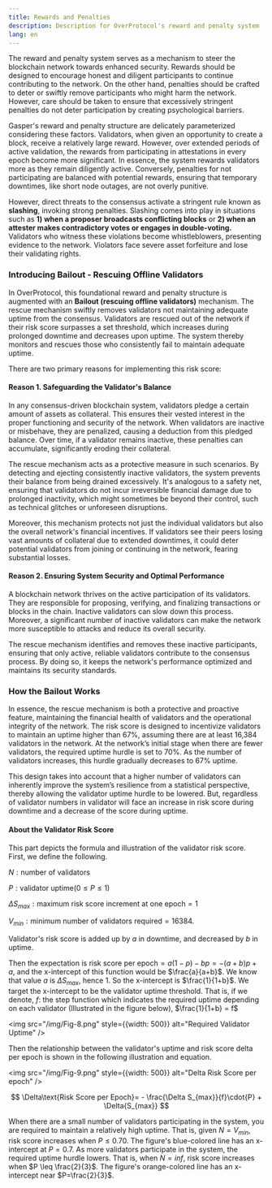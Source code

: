 ```yaml
---
title: Rewards and Penalties
description: Description for OverProtocol's reward and penalty system
lang: en
---
```


The reward and penalty system serves as a mechanism to steer the blockchain network towards enhanced security. Rewards should be designed to encourage honest and diligent participants to continue contributing to the network. On the other hand, penalties should be crafted to deter or swiftly remove participants who might harm the network. However, care should be taken to ensure that excessively stringent penalties do not deter participation by creating psychological barriers.

Gasper's reward and penalty structure are delicately parameterized considering these factors. Validators, when given an opportunity to create a block, receive a relatively large reward. However, over extended periods of active validation, the rewards from participating in attestations in every epoch become more significant. In essence, the system rewards validators more as they remain diligently active. Conversely, penalties for not participating are balanced with potential rewards, ensuring that temporary downtimes, like short node outages, are not overly punitive.

However, direct threats to the consensus activate a stringent rule known as **slashing**, invoking strong penalties. Slashing comes into play in situations such as **1) when a proposer broadcasts conflicting blocks** or **2) when an attester makes contradictory votes or engages in double-voting.** Validators who witness these violations become whistleblowers, presenting evidence to the network. Violators face severe asset forfeiture and lose their validating rights.

### Introducing Bailout - Rescuing Offline Validators

In OverProtocol, this foundational reward and penalty structure is augmented with an **Bailout (rescuing offline validators)** mechanism. The rescue mechanism swiftly removes validators not maintaining adequate uptime from the consensus. Validators are rescued out of the network if their risk score surpasses a set threshold, which increases during prolonged downtime and decreases upon uptime. The system thereby monitors and rescues those who consistently fail to maintain adequate uptime.

There are two primary reasons for implementing this risk score:

#### Reason 1. Safeguarding the Validator's Balance

In any consensus-driven blockchain system, validators pledge a certain amount of assets as collateral. This ensures their vested interest in the proper functioning and security of the network. When validators are inactive or misbehave, they are penalized, causing a deduction from this pledged balance. Over time, if a validator remains inactive, these penalties can accumulate, significantly eroding their collateral.

The rescue mechanism acts as a protective measure in such scenarios. By detecting and ejecting consistently inactive validators, the system prevents their balance from being drained excessively. It's analogous to a safety net, ensuring that validators do not incur irreversible financial damage due to prolonged inactivity, which might sometimes be beyond their control, such as technical glitches or unforeseen disruptions.

Moreover, this mechanism protects not just the individual validators but also the overall network's financial incentives. If validators see their peers losing vast amounts of collateral due to extended downtimes, it could deter potential validators from joining or continuing in the network, fearing substantial losses.

#### Reason 2. Ensuring System Security and Optimal Performance

A blockchain network thrives on the active participation of its validators. They are responsible for proposing, verifying, and finalizing transactions or blocks in the chain. Inactive validators can slow down this process. Moreover, a significant number of inactive validators can make the network more susceptible to attacks and reduce its overall security.

The rescue mechanism identifies and removes these inactive participants, ensuring that only active, reliable validators contribute to the consensus process. By doing so, it keeps the network's performance optimized and maintains its security standards.

### How the Bailout Works

In essence, the rescue mechanism is both a protective and proactive feature, maintaining the financial health of validators and the operational integrity of the network. The risk score is designed to incentivize validators to maintain an uptime higher than 67%, assuming there are at least 16,384 validators in the network. At the network’s initial stage when there are fewer validators, the required uptime hurdle is set to 70%. As the number of validators increases, this hurdle gradually decreases to 67% uptime.

This design takes into account that a higher number of validators can inherently improve the system’s resilience from a statistical perspective, thereby allowing the validator uptime hurdle to be lowered. But, regardless of validator numbers in validator will face an increase in risk score during downtime and a decrease of the score during uptime.

#### About the Validator Risk Score

This part depicts the formula and illustration of the validator risk score. First, we define the following.

$N: \text{number of validators}$

$P: \text{validator uptime} (0 \leq P\leq 1)$

$\Delta{S_{max}} : \text{maximum risk score increment at one epoch} = 1$

$V_{min}: \text{minimum number of validators required} = 16384$.

Validator's risk score is added up by $a$ in downtime, and decreased by $b$ in uptime.

Then the expectation is $\text{risk score per epoch} = a(1-p)-bp = -(a+b)p +a$, and the x-intercept of this function would be $\frac{a}{a+b}$. We know that value $a$ is $\Delta{S_{max}}$, hence 1. So the x-intercept is $\frac{1}{1+b}$. We target the x-intercept to be the validator uptime threshold. That is, if we denote, $f$: the step function which indicates the required uptime depending on each validator (Illustrated in the figure below), $\frac{1}{1+b} = f$

<img src="/img/Fig-8.png" style={{width: 500}} alt="Required Validator Uptime" />

Then the relationship between the validator's uptime and risk score delta per epoch is shown in the following illustration and equation.

<img src="/img/Fig-9.png" style={{width: 500}} alt="Delta Risk Score per epoch" />

$$
\Delta\text{Risk Score per Epoch}= - \frac{\Delta S_{max}}{f}\cdot{P} + \Delta{S_{max}}
$$

When there are a small number of validators participating in the system, you are required to maintain a relatively high uptime. That is, given $N= V_{min}$, risk score increases when $P \leq 0.70$. The figure's blue-colored line has an x-intercept at $P=0.7$. As more validators participate in the system, the required uptime hurdle lowers. That is, when $N= inf$, risk score increases when $P \leq \frac{2}{3}$. The figure's orange-colored line has an x-intercept near $P=\frac{2}{3}$.
